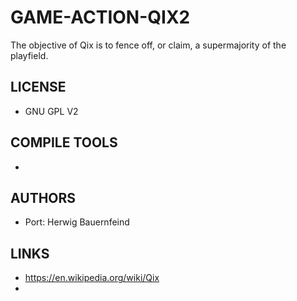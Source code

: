 # GAME-ACTION-QIX2
The objective of Qix is to fence off, or claim, a supermajority of the playfield.

## LICENSE
* GNU GPL V2

## COMPILE TOOLS
* 
 
## AUTHORS
* Port: Herwig Bauernfeind

## LINKS
* https://en.wikipedia.org/wiki/Qix
* 
